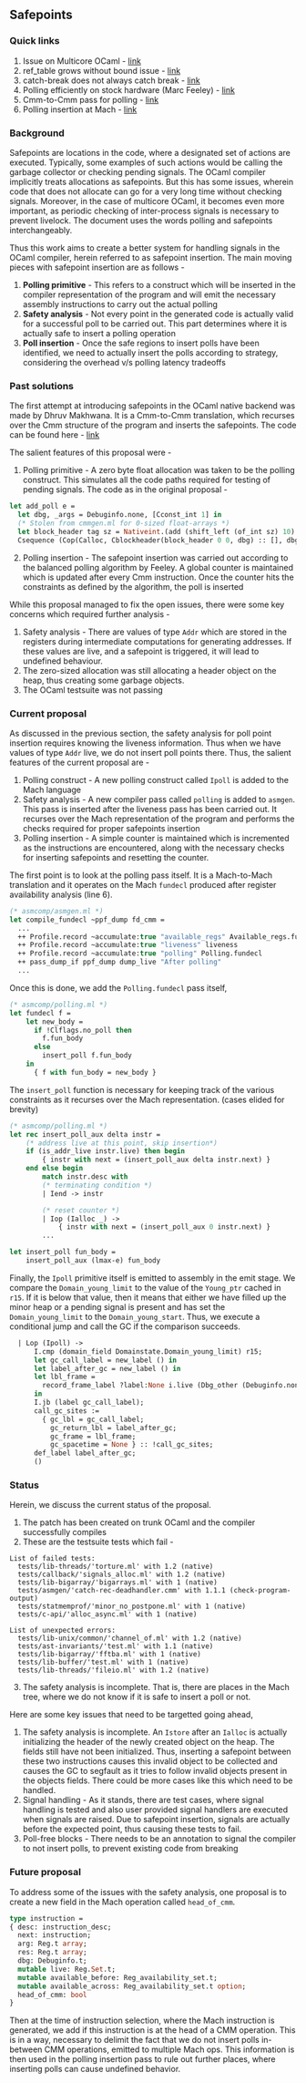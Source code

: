 ## Safepoints

### Quick links
1. Issue on Multicore OCaml - [link](https://github.com/ocaml-multicore/ocaml-multicore/issues/187)
2. ref_table grows without bound issue - [link](https://github.com/ocaml-multicore/ocaml-multicore/issues/187)
3. catch-break does not always catch break - [link](https://github.com/ocaml/ocaml/issues/3747)
4. Polling efficiently on stock hardware (Marc Feeley) - [link](https://www.iro.umontreal.ca/~feeley/papers/FeeleyFPCA93.pdf)
5. Cmm-to-Cmm pass for polling - [link](https://github.com/dc-mak/ocaml-1)
6. Polling insertion at Mach - [link](https://github.com/anmolsahoo25/ocaml/tree/safepoints-debug)

### Background
Safepoints are locations in the code, where a designated set of actions are executed. Typically, some examples of such actions would be calling the garbage collector or checking pending signals. The OCaml compiler implicitly treats allocations as safepoints. But this has some issues, wherein code that does not allocate can go for a very long time without checking signals. Moreover, in the case of multicore OCaml, it becomes even more important, as periodic checking of inter-process signals is necessary to prevent livelock. The document uses the words polling and safepoints interchangeably.

Thus this work aims to create a better system for handling signals in the OCaml compiler, herein referred to as safepoint insertion. The main moving pieces with safepoint insertion are as follows - 
1. **Polling primitive** - This refers to a construct which will be inserted in the compiler representation of the program and will emit the necessary assembly instructions to carry out the actual polling
2. **Safety analysis** - Not every point in the generated code is actually valid for a successful poll to be carried out. This part determines where it is actually safe to insert a polling operation
3. **Poll insertion** - Once the safe regions to insert polls have been identified, we need to actually insert the polls according to strategy, considering the overhead v/s polling latency tradeoffs

### Past solutions
The first attempt at introducing safepoints in the OCaml native backend was made by Dhruv Makhwana. It is a Cmm-to-Cmm translation, which recurses over the Cmm structure of the program and inserts the safepoints. The code can be found here - [link](https://github.com/ocaml/ocaml/compare/trunk...dc-mak:trunk)

The salient features of this proposal were - 
1. Polling primitive - A zero byte float allocation was taken to be the polling construct. This simulates all the code paths required for testing of pending signals. The code as in the original proposal - 

```ocaml
let add_poll e =
  let dbg, _args = Debuginfo.none, [Cconst_int 1] in
  (* Stolen from cmmgen.ml for 0-sized float-arrays *)
  let block_header tag sz = Nativeint.(add (shift_left (of_int sz) 10) (of_int tag)) in
  Csequence (Cop(Calloc, Cblockheader(block_header 0 0, dbg) :: [], dbg), e)
```

2. Polling insertion - The safepoint insertion was carried out according to the balanced polling algorithm by Feeley. A global counter is maintained which is updated after every Cmm instruction. Once the counter hits the constraints as defined by the algorithm, the poll is inserted

While this proposal managed to fix the open issues, there were some key concerns which required further analysis - 

1. Safety analysis - There are values of type `Addr` which are stored in the registers during intermediate computations for generating addresses. If these values are live, and a safepoint is triggered, it will lead to undefined behaviour.
2. The zero-sized allocation was still allocating a header object on the heap, thus creating some garbage objects.
3. The OCaml testsuite was not passing

### Current proposal
As discussed in the previous section, the safety analysis for poll point insertion requires knowing the liveness information. Thus when we have values of type `Addr` live, we do not insert poll points there. Thus, the salient features of the current proposal are - 
1. Polling construct - A new polling construct called `Ipoll` is added to the Mach language
2. Safety analysis - A new compiler pass called `polling` is added to `asmgen`. This pass is inserted after the liveness pass has been carried out. It recurses over the Mach representation of the program and performs the checks required for proper safepoints insertion
3. Polling insertion - A simple counter is maintained which is incremented as the instructions are encountered, along with the necessary checks for inserting safepoints and resetting the counter.

The first point is to look at the polling pass itself. It is a Mach-to-Mach translation and it operates on the Mach `fundecl` produced after register availability analysis (line 6).

```ocaml
(* asmcomp/asmgen.ml *)
let compile_fundecl ~ppf_dump fd_cmm =
  ...
  ++ Profile.record ~accumulate:true "available_regs" Available_regs.fundecl
  ++ Profile.record ~accumulate:true "liveness" liveness
  ++ Profile.record ~accumulate:true "polling" Polling.fundecl
  ++ pass_dump_if ppf_dump dump_live "After polling"
  ...
```

Once this is done, we add the `Polling.fundecl` pass itself,
```ocaml
(* asmcomp/polling.ml *)
let fundecl f =
    let new_body =
      if !Clflags.no_poll then
        f.fun_body
      else
        insert_poll f.fun_body
    in
      { f with fun_body = new_body }
```

The `insert_poll` function is necessary for keeping track of the various constraints as it recurses over the Mach representation. (cases elided for brevity)

```ocaml
(* asmcomp/polling.ml *)
let rec insert_poll_aux delta instr =
    (* address live at this point, skip insertion*)
    if (is_addr_live instr.live) then begin
        { instr with next = (insert_poll_aux delta instr.next) }
    end else begin
        match instr.desc with
        (* terminating condition *)
        | Iend -> instr

        (* reset counter *)
        | Iop (Ialloc _) ->
            { instr with next = (insert_poll_aux 0 instr.next) }
        ...

let insert_poll fun_body =
    insert_poll_aux (lmax-e) fun_body
```

Finally, the `Ipoll` primitive itself is emitted to assembly in the emit stage. We compare the `Domain_young_limit` to the value of the `Young_ptr` cached in `r15`. If it is below that value, then it means that either we have filled up the minor heap or a pending signal is present and has set the `Domain_young_limit` to the `Domain_young_start`. Thus, we execute a conditional jump and call the GC if the comparison succeeds.

```ocaml
  | Lop (Ipoll) ->
      I.cmp (domain_field Domainstate.Domain_young_limit) r15;
      let gc_call_label = new_label () in
      let label_after_gc = new_label () in
      let lbl_frame =
        record_frame_label ?label:None i.live (Dbg_other (Debuginfo.none))
      in
      I.jb (label gc_call_label);
      call_gc_sites :=
        { gc_lbl = gc_call_label;
          gc_return_lbl = label_after_gc;
          gc_frame = lbl_frame;
          gc_spacetime = None } :: !call_gc_sites;
      def_label label_after_gc;
      ()
  ```
  
  ### Status
  Herein, we discuss the current status of the proposal. 
  1. The patch has been created on trunk OCaml and the compiler successfully compiles
  2. These are the testsuite tests which fail - 
  ```
  List of failed tests:
    tests/lib-threads/'torture.ml' with 1.2 (native)
    tests/callback/'signals_alloc.ml' with 1.2 (native)
    tests/lib-bigarray/'bigarrays.ml' with 1 (native)
    tests/asmgen/'catch-rec-deadhandler.cmm' with 1.1.1 (check-program-output)
    tests/statmemprof/'minor_no_postpone.ml' with 1 (native)
    tests/c-api/'alloc_async.ml' with 1 (native)

List of unexpected errors:
    tests/lib-unix/common/'channel_of.ml' with 1.2 (native)
    tests/ast-invariants/'test.ml' with 1.1 (native)
    tests/lib-bigarray/'fftba.ml' with 1 (native)
    tests/lib-buffer/'test.ml' with 1 (native)
    tests/lib-threads/'fileio.ml' with 1.2 (native)
  ```
  3. The safety analysis is incomplete. That is, there are places in the Mach tree, where we do not know if it is safe to insert a poll or not. 
  
  Here are some key issues that need to be targetted going ahead,
  1. The safety analysis is incomplete. An `Istore` after an `Ialloc` is actually initializing the header of the newly created object on the heap. The fields still have not been initialized. Thus, inserting a safepoint between these two instructions causes this invalid object to be collected and causes the GC to segfault as it tries to follow invalid objects present in the objects fields. There could be more cases like this which need to be handled.
  2. Signal handling - As it stands, there are test cases, where signal handling is tested and also user provided signal handlers are executed when signals are raised. Due to safepoint insertion, signals are actually before the expected point, thus causing these tests to fail.
  3. Poll-free blocks - There needs to be an annotation to signal the compiler to not insert polls, to prevent existing code from breaking
  
  ### Future proposal
  To address some of the issues with the safety analysis, one proposal is to create a new field in the Mach operation called `head_of_cmm`. 
  
  ```ocaml
  type instruction =
  { desc: instruction_desc;
    next: instruction;
    arg: Reg.t array;
    res: Reg.t array;
    dbg: Debuginfo.t;
    mutable live: Reg.Set.t;
    mutable available_before: Reg_availability_set.t;
    mutable available_across: Reg_availability_set.t option;
    head_of_cmm: bool
  }
  ```
  
  Then at the time of instruction selection, where the Mach instruction is generated, we add if this instruction is at the head of a CMM operation. This is in a way, necessary to delimit the fact that we do not insert polls in-between CMM operations, emitted to multiple Mach ops. This information is then used in the polling insertion pass to rule out further places, where inserting polls can cause undefined behavior.